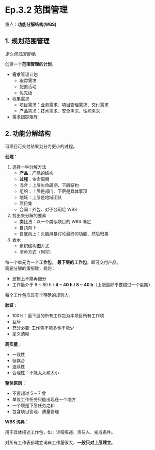 # Ep.3.2 范围管理

重点：**功能分解结构(WBS)**

## 1. 规划范围管理

*怎么做范围管理。*

创建一个**范围管理的计划**。

* 需求管理计划
  * 跟踪需求
  * 配置活动
  * 优先级
* 收集需求
  * 项目需求：业务需求、项目管理需求、交付需求
  * 产品需求：技术需求、安全需求、性能需求
* 需求跟踪矩阵

## 2. 功能分解结构

可项目可交付结果划分为更小的过程。

**创建**：

1. 选择一种分解方法
   * **产品**：产品的结构
   * **过程**：生命周期
   * 混合：上层生命周期、下层结构
   * 组织：上层是部门、下层是具体事项
   * 地域：上层是地域团队
   * 项目集
   * 合同：外包、对子公司给 WBS
2. 找出来分解的要素
   * 类比法：以一个类似项目的 WBS 确定
   * 自顶向下
   * 自底向上：头脑风暴讨论最终的功能、然后归类
3. 表示
   * 组织结构**图**方式
   * 清单方式（列举）

每一个单元为一个**工作包**。
**最下层的工作包**，即可交付产品。  
需要分解的很细致，规则：

* 逻辑上不能再细分
* 工作量介于 8 ~ 80 h / **4 ~ 40 h / 8 ~ 40 h**（上限最好不要超过一个星期）

每个工作包应该有个明确的规则人。

**验证**：

* 100%：最下层的所有工作包为本项目所有工作项
* 互斥
* 充分必要: 工作包不能多也不能少
* 定义清晰

**高质量**：

* 一致性
* 低耦合
* 连续性
* 合理性：不能太大和太小

**整体原则**：

* 不要超过 5 ~ 7 曾
* 单位工作任务只能出现在一个地方
* 一个项是下层任务之和
* 包含项目管理、质量管理

**WBS 词典**：  

用于具体描述工作包，如：详细描述、责任人、完成条件。

对所有工作表都建立词典工作量很大，**一般只对上层建立**。
